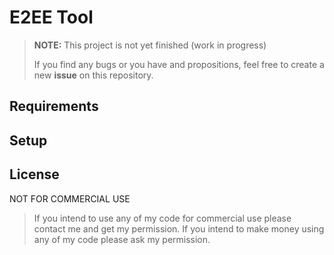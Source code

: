 # E2EE Tool

> **NOTE:** This project is not yet finished (work in progress)
> 
> If you find any bugs or you have and propositions, feel free to create a new **issue** on this repository. 

## Requirements

## Setup

## License
NOT FOR COMMERCIAL USE 

> If you intend to use any of my code for commercial use please contact me and get my permission. If you intend to make money using any of my code please ask my permission.
